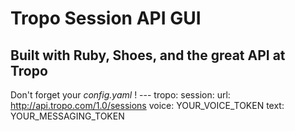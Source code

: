 Tropo Session API GUI
=====================
Built with Ruby, Shoes, and the great API at Tropo
--------------------------------------------------



Don't forget your _config.yaml_ !
	---
	tropo:
	  session:
	    url: http://api.tropo.com/1.0/sessions
	    voice: YOUR_VOICE_TOKEN
	    text: YOUR_MESSAGING_TOKEN
